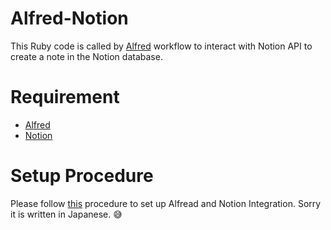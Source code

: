 # Alfred-Notion

This Ruby code is called by [Alfred](https://www.alfredapp.com/) workflow to interact with Notion API to create a note in the Notion database.

# Requirement

* [Alfred](https://www.alfredapp.com/)
* [Notion](https://www.notion.so/product)

# Setup Procedure

Please follow [this](https://www.notion.so/marchin/Alfred-Notion-641d6d758e1040068dbb8283373ae105?pvs=4) procedure to set up Alfread and Notion Integration. Sorry it is written in Japanese. 😅
